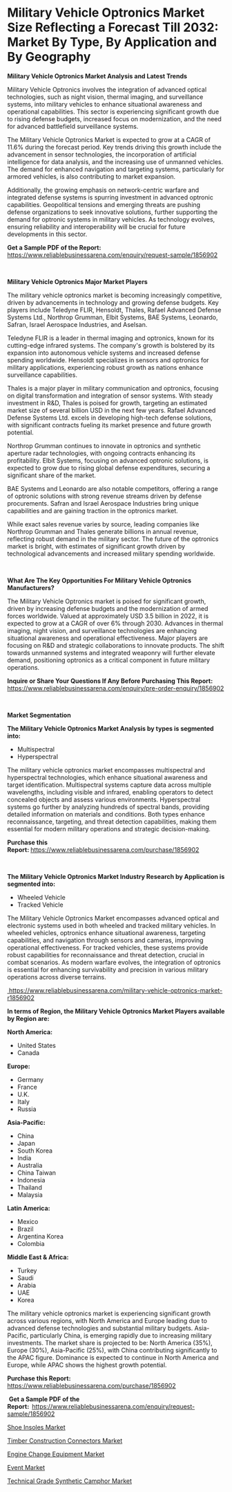 <p><h1>Military Vehicle Optronics Market Size Reflecting a Forecast Till 2032: Market By Type, By Application and By Geography</h1></p><p><strong>Military Vehicle Optronics Market Analysis and Latest Trends</strong></p>
<p><p>Military Vehicle Optronics involves the integration of advanced optical technologies, such as night vision, thermal imaging, and surveillance systems, into military vehicles to enhance situational awareness and operational capabilities. This sector is experiencing significant growth due to rising defense budgets, increased focus on modernization, and the need for advanced battlefield surveillance systems.</p><p>The Military Vehicle Optronics Market is expected to grow at a CAGR of 11.6% during the forecast period. Key trends driving this growth include the advancement in sensor technologies, the incorporation of artificial intelligence for data analysis, and the increasing use of unmanned vehicles. The demand for enhanced navigation and targeting systems, particularly for armored vehicles, is also contributing to market expansion.</p><p>Additionally, the growing emphasis on network-centric warfare and integrated defense systems is spurring investment in advanced optronic capabilities. Geopolitical tensions and emerging threats are pushing defense organizations to seek innovative solutions, further supporting the demand for optronic systems in military vehicles. As technology evolves, ensuring reliability and interoperability will be crucial for future developments in this sector.</p></p>
<p><strong>Get a Sample PDF of the Report:&nbsp;</strong> <a href="https://www.reliablebusinessarena.com/enquiry/request-sample/1856902?utm_campaign=1995&utm_medium=2&utm_source=Github&utm_content=ia&utm_term=08012025&utm_id=military-vehicle-optronics">https://www.reliablebusinessarena.com/enquiry/request-sample/1856902</a></p>
<p>&nbsp;</p>
<p><strong>Military Vehicle Optronics Major Market Players</strong></p>
<p><p>The military vehicle optronics market is becoming increasingly competitive, driven by advancements in technology and growing defense budgets. Key players include Teledyne FLIR, Hensoldt, Thales, Rafael Advanced Defense Systems Ltd., Northrop Grumman, Elbit Systems, BAE Systems, Leonardo, Safran, Israel Aerospace Industries, and Aselsan.</p><p>Teledyne FLIR is a leader in thermal imaging and optronics, known for its cutting-edge infrared systems. The company's growth is bolstered by its expansion into autonomous vehicle systems and increased defense spending worldwide. Hensoldt specializes in sensors and optronics for military applications, experiencing robust growth as nations enhance surveillance capabilities.</p><p>Thales is a major player in military communication and optronics, focusing on digital transformation and integration of sensor systems. With steady investment in R&D, Thales is poised for growth, targeting an estimated market size of several billion USD in the next few years. Rafael Advanced Defense Systems Ltd. excels in developing high-tech defense solutions, with significant contracts fueling its market presence and future growth potential.</p><p>Northrop Grumman continues to innovate in optronics and synthetic aperture radar technologies, with ongoing contracts enhancing its profitability. Elbit Systems, focusing on advanced optronic solutions, is expected to grow due to rising global defense expenditures, securing a significant share of the market.</p><p>BAE Systems and Leonardo are also notable competitors, offering a range of optronic solutions with strong revenue streams driven by defense procurements. Safran and Israel Aerospace Industries bring unique capabilities and are gaining traction in the optronics market.</p><p>While exact sales revenue varies by source, leading companies like Northrop Grumman and Thales generate billions in annual revenue, reflecting robust demand in the military sector. The future of the optronics market is bright, with estimates of significant growth driven by technological advancements and increased military spending worldwide.</p></p>
<p>&nbsp;</p>
<p><strong>What Are The Key Opportunities For Military Vehicle Optronics Manufacturers?</strong></p>
<p><p>The Military Vehicle Optronics market is poised for significant growth, driven by increasing defense budgets and the modernization of armed forces worldwide. Valued at approximately USD 3.5 billion in 2022, it is expected to grow at a CAGR of over 6% through 2030. Advances in thermal imaging, night vision, and surveillance technologies are enhancing situational awareness and operational effectiveness. Major players are focusing on R&D and strategic collaborations to innovate products. The shift towards unmanned systems and integrated weaponry will further elevate demand, positioning optronics as a critical component in future military operations.</p></p>
<p><strong>Inquire or Share Your Questions If Any Before Purchasing This Report:</strong> <a href="https://www.reliablebusinessarena.com/enquiry/pre-order-enquiry/1856902?utm_campaign=1995&utm_medium=2&utm_source=Github&utm_content=ia&utm_term=08012025&utm_id=military-vehicle-optronics">https://www.reliablebusinessarena.com/enquiry/pre-order-enquiry/1856902</a></p>
<p>&nbsp;</p>
<p><strong>Market Segmentation</strong></p>
<p><strong>The Military Vehicle Optronics Market Analysis by types is segmented into:</strong></p>
<p><ul><li>Multispectral</li><li>Hyperspectral</li></ul></p>
<p><p>The military vehicle optronics market encompasses multispectral and hyperspectral technologies, which enhance situational awareness and target identification. Multispectral systems capture data across multiple wavelengths, including visible and infrared, enabling operators to detect concealed objects and assess various environments. Hyperspectral systems go further by analyzing hundreds of spectral bands, providing detailed information on materials and conditions. Both types enhance reconnaissance, targeting, and threat detection capabilities, making them essential for modern military operations and strategic decision-making.</p></p>
<p><strong>Purchase this Report:&nbsp;</strong><a href="https://www.reliablebusinessarena.com/purchase/1856902?utm_campaign=1995&utm_medium=2&utm_source=Github&utm_content=ia&utm_term=08012025&utm_id=military-vehicle-optronics">https://www.reliablebusinessarena.com/purchase/1856902</a></p>
<p>&nbsp;</p>
<p><strong>The Military Vehicle Optronics Market Industry Research by Application is segmented into:</strong></p>
<p><ul><li>Wheeled Vehicle</li><li>Tracked Vehicle</li></ul></p>
<p><p>The Military Vehicle Optronics Market encompasses advanced optical and electronic systems used in both wheeled and tracked military vehicles. In wheeled vehicles, optronics enhance situational awareness, targeting capabilities, and navigation through sensors and cameras, improving operational effectiveness. For tracked vehicles, these systems provide robust capabilities for reconnaissance and threat detection, crucial in combat scenarios. As modern warfare evolves, the integration of optronics is essential for enhancing survivability and precision in various military operations across diverse terrains.</p></p>
<p><a href="https://www.reliablebusinessarena.com/military-vehicle-optronics-market-r1856902?utm_campaign=1995&utm_medium=2&utm_source=Github&utm_content=ia&utm_term=08012025&utm_id=military-vehicle-optronics">&nbsp;https://www.reliablebusinessarena.com/military-vehicle-optronics-market-r1856902</a></p>
<p><strong>In terms of Region, the Military Vehicle Optronics Market Players available by Region are:</strong></p>
<p>
    <p> <strong> North America: </strong>
        <ul>
            <li>United States</li>
            <li>Canada</li>
        </ul>
        </p> 
    <p> <strong> Europe: </strong>
        <ul>
            <li>Germany</li>
            <li>France</li>
            <li>U.K.</li>
            <li>Italy</li>
            <li>Russia</li>
        </ul>
        </p> 
    <p> <strong> Asia-Pacific: </strong>
        <ul>
            <li>China</li>
            <li>Japan</li>
            <li>South Korea</li>
            <li>India</li>
            <li>Australia</li>
            <li>China Taiwan</li>
            <li>Indonesia</li>
            <li>Thailand</li>
            <li>Malaysia</li>
        </ul>
        </p> 
    <p> <strong> Latin America: </strong>
        <ul>
            <li>Mexico</li>
            <li>Brazil</li>
            <li>Argentina Korea</li>
            <li>Colombia</li>
        </ul>
        </p> 
    <p> <strong> Middle East & Africa: </strong>
        <ul>
            <li>Turkey</li>
            <li>Saudi</li>
            <li>Arabia</li>
            <li>UAE</li>
            <li>Korea</li>
        </ul>
    </p>
    </p>
<p><p>The military vehicle optronics market is experiencing significant growth across various regions, with North America and Europe leading due to advanced defense technologies and substantial military budgets. Asia-Pacific, particularly China, is emerging rapidly due to increasing military investments. The market share is projected to be: North America (35%), Europe (30%), Asia-Pacific (25%), with China contributing significantly to the APAC figure. Dominance is expected to continue in North America and Europe, while APAC shows the highest growth potential.</p></p>
<p><strong>Purchase this Report: </strong><a href="https://www.reliablebusinessarena.com/purchase/1856902?utm_campaign=1995&utm_medium=2&utm_source=Github&utm_content=ia&utm_term=08012025&utm_id=military-vehicle-optronics">https://www.reliablebusinessarena.com/purchase/1856902</a></p>
<p>&nbsp;<strong>Get a Sample PDF of the Report:&nbsp;&nbsp;</strong><a href="https://www.reliablebusinessarena.com/enquiry/request-sample/1856902?utm_campaign=1995&utm_medium=2&utm_source=Github&utm_content=ia&utm_term=08012025&utm_id=military-vehicle-optronics">https://www.reliablebusinessarena.com/enquiry/request-sample/1856902</a></p>
<p><strong></strong></p>
<p><p><a href="https://www.linkedin.com/pulse/forecasting-shoe-insoles-market-growth-9-cagr-projections-q2wnc?utm_campaign=1995&utm_medium=2&utm_source=Github&utm_content=ia&utm_term=08012025&utm_id=military-vehicle-optronics">Shoe Insoles Market</a></p><p><a href="https://www.linkedin.com/pulse/timber-construction-connectors-market-size-global-industry-analysis-zukde?utm_campaign=1995&utm_medium=2&utm_source=Github&utm_content=ia&utm_term=08012025&utm_id=military-vehicle-optronics">Timber Construction Connectors Market</a></p><p><a href="https://www.linkedin.com/pulse/engine-change-equipment-market-forecast-2025-2032-expected-clxwe?utm_campaign=1995&utm_medium=2&utm_source=Github&utm_content=ia&utm_term=08012025&utm_id=military-vehicle-optronics">Engine Change Equipment Market</a></p><p><a href="https://www.linkedin.com/pulse/examining-ups-downs-event-market-size-growth-cagr-65-from-2025-vnn7f?utm_campaign=1995&utm_medium=2&utm_source=Github&utm_content=ia&utm_term=08012025&utm_id=military-vehicle-optronics">Event Market</a></p><p><a href="https://www.linkedin.com/pulse/revenue-generation-insights-technical-grade-synthetic-camphor-9w1dc?utm_campaign=1995&utm_medium=2&utm_source=Github&utm_content=ia&utm_term=08012025&utm_id=military-vehicle-optronics">Technical Grade Synthetic Camphor Market</a></p></p>